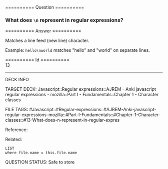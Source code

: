 ========== Question ==========  

### What does `\n` represent in regular expressions?  

========== Answer ==========  

Matches a line feed (new line) character.

Example: `hello\nworld` matches "hello" and "world" on separate lines.

========== Id ==========  
13

---

DECK INFO

TARGET DECK: Javascript::Regular expressions::AJREM - Anki javascript regular expressions - mozilla::Part I - Fundamentals::Chapter 1 - Character classes

FILE TAGS: #Javascript::#Regular-expressions::#AJREM-Anki-javascript-regular-expressions-mozilla::#Part-I-Fundamentals::#Chapter-1-Character-classes::#13-What-does-n-represent-in-regular-expres

Reference:

Related:

```dataview
LIST
where file.name = this.file.name
```


QUESTION STATUS: Safe to store
